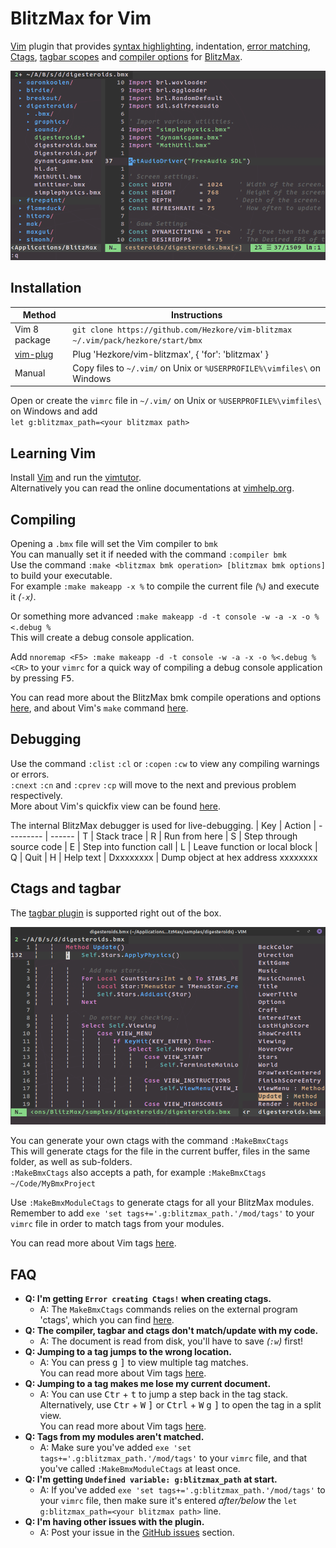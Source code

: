 # BlitzMax for Vim

[Vim](https://www.vim.org) plugin that provides [syntax highlighting](https://vimhelp.org/syntax.txt.html#%3Asyn-qstart), indentation, [error matching](https://vimhelp.org/quickfix.txt.html#quickfix-window), [Ctags](https://vimhelp.org/tagsrch.txt.html#tag-commands), [tagbar scopes](https://github.com/preservim/tagbar) and [compiler options](https://vimhelp.org/quickfix.txt.html#%3Amake_makeprg) for [BlitzMax](https://blitzmax.org).

![Tag Image](https://github.com/Hezkore/vim-blitzmax/blob/main/demo.gif?raw=true)

## Installation
| Method        | Instructions
| ------------- | ------
| Vim 8 package | `git clone https://github.com/Hezkore/vim-blitzmax ~/.vim/pack/hezkore/start/bmx`
| [vim-plug](https://github.com/junegunn/vim-plug) | Plug 'Hezkore/vim-blitzmax', { 'for': 'blitzmax' }
| Manual        | Copy files to `~/.vim/` on Unix or `%USERPROFILE%\vimfiles\` on Windows

Open or create the `vimrc` file in `~/.vim/` on Unix or `%USERPROFILE%\vimfiles\` on Windows and add\
`let g:blitzmax_path=<your blitzmax path>`

## Learning Vim
Install [Vim](https://www.vim.org/download.php) and run the [vimtutor](https://vimhelp.org/usr_01.txt.html#vimtutor).\
Alternatively you can read the online documentations at [vimhelp.org](https://vimhelp.org/).

## Compiling
Opening a `.bmx` file will set the Vim compiler to `bmk`\
You can manually set it if needed with  the command `:compiler bmk`\
Use the command `:make <blitzmax bmk operation> [blitzmax bmk options]` to build your executable.\
For example `:make makeapp -x %` to compile the current file _(`%`)_ and execute it _(`-x`)_.

Or something more advanced `:make makeapp -d -t console -w -a -x -o %<.debug %`\
This will create a debug console application.

Add `nnoremap <F5> :make makeapp -d -t console -w -a -x -o %<.debug %<CR>` to your `vimrc` for a quick way of compiling a debug console application by pressing <kbd>F5</kbd>.

You can read more about the BlitzMax bmk compile operations and options [here](https://blitzmax.org/docs/en/tools/bmk/), and about Vim's `make` command [here](https://vimhelp.org/quickfix.txt.html#%3Amake_makeprg).

## Debugging
Use the command `:clist` `:cl` or `:copen` `:cw` to view any compiling warnings or errors.\
`:cnext` `:cn` and `:cprev` `:cp` will move to the next and previous problem respectively.\
More about Vim's quickfix view can be found [here](https://vimhelp.org/quickfix.txt.html#quickfix-window).

The internal BlitzMax debugger is used for live-debugging.
| Key       | Action
| --------- | ------
| T         | Stack trace
| R         | Run from here
| S         | Step through source code
| E         | Step into function call
| L         | Leave function or local block
| Q         | Quit
| H         | Help text
| Dxxxxxxxx | Dump object at hex address xxxxxxxx

## Ctags and tagbar
The [tagbar plugin](https://github.com/preservim/tagbar) is supported right out of the box.

![Tagbar Image](https://github.com/Hezkore/vim-blitzmax/blob/main/demo.png?raw=true)

You can generate your own ctags with the command `:MakeBmxCtags`\
This will generate ctags for the file in the current buffer, files in the same folder, as well as sub-folders.\
`:MakeBmxCtags` also accepts a path, for example `:MakeBmxCtags ~/Code/MyBmxProject`

Use `:MakeBmxModuleCtags` to generate ctags for all your BlitzMax modules.\
Remember to add `exe 'set tags+='.g:blitzmax_path.'/mod/tags'` to your `vimrc` file in order to match tags from your modules.

You can read more about Vim tags [here](https://vimhelp.org/tagsrch.txt.html).

## FAQ
* **Q: I'm getting `Error creating Ctags!` when creating ctags.**
	* A: The `MakeBmxCtags` commands relies on the external program 'ctags', which you can find [here](https://github.com/universal-ctags/ctags#universal-ctags).
* **Q: The compiler, tagbar and ctags don't match/update with my code.**
	* A: The document is read from disk, you'll have to save _(`:w`)_ first!
* **Q: Jumping to a tag jumps to the wrong location.**
	* A: You can press <kbd>g</kbd> <kbd>]</kbd> to view multiple tag matches.\
	You can read more about Vim tags [here](https://vimhelp.org/tagsrch.txt.html).
* **Q: Jumping to a tag makes me lose my current document.**
	* A: You can use <kbd>Ctr</kbd> + <kbd>t</kbd> to jump a step back in the tag stack.\
	Alternatively, use <kbd>Ctr</kbd> + <kbd>W</kbd> <kbd>]</kbd> or <kbd>Ctrl</kbd> + <kbd>W</kbd> <kbd>g</kbd> <kbd>]</kbd> to open the tag in a split view.\
	You can read more about Vim tags [here](https://vimhelp.org/tagsrch.txt.html).
* **Q: Tags from my modules aren't matched.**
	* A: Make sure you've added `exe 'set tags+='.g:blitzmax_path.'/mod/tags'` to your `vimrc` file, and that you've called `:MakeBmxModuleCtags` at least once.
* **Q: I'm getting `Undefined variable: g:blitzmax_path` at start.**
	* A: If you've added `exe 'set tags+='.g:blitzmax_path.'/mod/tags'` to your `vimrc` file, then make sure it's entered _after/below_ the `let g:blitzmax_path=<your blitzmax path>` line.
* **Q: I'm having other issues with the plugin.**
	* A: Post your issue in the [GitHub issues](https://github.com/Hezkore/vim-blitzmax/issues) section.
